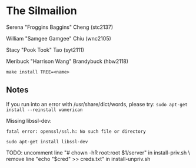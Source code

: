 # The Silmailion

Serena "Froggins Baggins" Cheng (stc2137)

William "Samgee Gamgee" Chiu (wnc2105)

Stacy "Pook Took" Tao (syt2111)

Meribuck "Harrison Wang" Brandybuck (hbw2118)


`make install TREE=<name>`

## Notes

If you run into an error with /usr/share/dict/words, please try:
`sudo apt-get install --reinstall wamerican`

Missing libssl-dev:

```fatal error: openssl/ssl.h: No such file or directory```

```sudo apt-get install libssl-dev```



TODO:
uncomment line "# chown -hR root:root $1/server" in install-priv.sh \
remove line "echo "$cred" >> creds.txt" in install-unpriv.sh